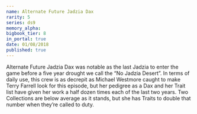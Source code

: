 ```yaml
---
name: Alternate Future Jadzia Dax
rarity: 5
series: ds9
memory_alpha:
bigbook_tier: 8
in_portal: true
date: 01/08/2018
published: true
---
```


Alternate Future Jadzia Dax was notable as the last Jadzia to enter the game before a five year drought we call the “No Jadzia Desert”. In terms of daily use, this crew is as decrepit as Michael Westmore caught to make Terry Farrell look for this episode, but her pedigree as a Dax and her Trait list have given her work a half dozen times each of the last two years. Two Collections are below average as it stands, but she has Traits to double that number when they’re called to duty.
